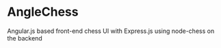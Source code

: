 AngleChess
==========

Angular.js based front-end chess UI with Express.js using node-chess on the backend